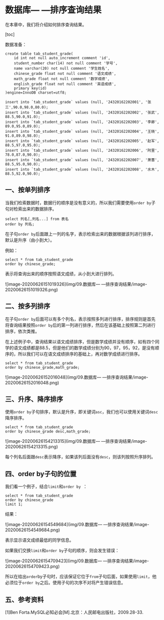 # 数据库— —排序查询结果

在本章中，我们将介绍如何排序查询结果。

[toc]

数据准备：

```mysql
create table tab_student_grade(
    id int not null auto_increment comment 'id',
    student_number char(14) not null comment '学号',
    name varchar(20) not null comment '学生姓名',
    chinese_grade float not null comment '语文成绩',
    math_grade float not null comment '数学成绩',
    english_grade float not null comment '英语成绩',
	primary key(id)
)engine=InnoDB charset=utf8;

insert into `tab_student_grade` values (null, '24320162202001', '张三',90.0,98.0,80.0);
insert into `tab_student_grade` values (null, '24320162202002', '张武', 88.5,90.0,91.0);
insert into `tab_student_grade` values (null, '24320162202003', '李卿', 89.0,95.0,89.0);
insert into `tab_student_grade` values (null, '24320162202004', '王晓', 91.0,89.0,98.0);
insert into `tab_student_grade` values (null, '24320162202005', '赵军', 88.5,97.0,95.0);
insert into `tab_student_grade` values (null, '24320162202006', '阿里', 78.0,87.0,90.0);
insert into `tab_student_grade` values (null, '24320162202007', '萧蔷', 88.5,95.0,90.0);
insert into `tab_student_grade` values (null, '24320162202008', '水木', 88.5,92.0,90.0);
```



## 一、按单列排序

当我们检索数据时，数据行的顺序是没有意义的，所以我们需要使用`order by`子句对检索出来的数据排序。

```mysql
select 列名[,列名...] from 表名 
order by 列名;
```

在子句`order by`后面跟上一列的名字，表示检索出来的数据根据该列进行排序，默认是升序（由小到大）。

例如：

```mysql
select * from tab_student_grade
order by chinese_grade;
```

表示将查询出来的顺序按照语文成绩，从小到大进行排列。

![image-20200626151019326](img/09.数据库— —排序查询结果/image-20200626151019326.png)



## 二、按多列排序

在子句`order by`后面可以有多个列名，表示按照多列进行排序，排序规则是首先将查询结果按照`order by`后的第一列进行排序，然后在该基础上按照第二列进行排序，依次类推。

在上述例子中，查询结果以语文成绩排序，但是数学成绩并没有顺序，如有四个同学的语文成绩都是88.5，但是他们的数学成绩分别为90，97，95，92，是没有顺序的，所以我们可以在语文成绩排序的基础上，再对数学成绩进行排序。

```mysql
select * from tab_student_grade
order by chinese_grade,math_grade;
```

![image-20200626152016048](img/09.数据库— —排序查询结果/image-20200626152016048.png)



## 三、升序、降序排序

使用`order by`子句排序，默认是升序，即关键词`asc`，我们也可以使用关键词`desc`降序排序。

```mysql
select * from tab_student_grade
order by chinese_grade desc,math_grade;
```

![image-20200626154213315](img/09.数据库— —排序查询结果/image-20200626154213315.png)

每个列名后面跟`desc`表示降序，如果该列后面没有`desc`，则该列按照升序排列。



## 四、order by子句的位置

我们看一个例子，结合`limit`和`order by `：

```mysql
select * from tab_student_grade
order by chinese_grade
limit 1;
```

结果：

![image-20200626154549684](img/09.数据库— —排序查询结果/image-20200626154549684.png)

表示显示语文成绩最低的同学信息。

如果我们交换`limit`和`order by`子句的顺序，则会发生错误：

![image-20200626154709423](img/09.数据库— —排序查询结果/image-20200626154709423.png)

所以在给出`order`by子句时，应该保证它位于`from`子句后面，如果使用`limit`，他必须位于`order by`之后。使用子句的次序不对将产生错误信息。



## 五、参考资料

[1]Ben Forta.MySQL必知必会[M].北京：人民邮电出版社，2009.28-33.
